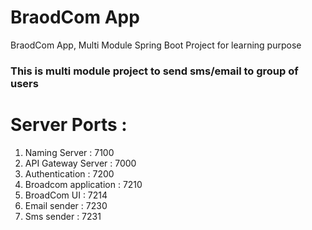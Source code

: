 # BraodCom App
BraodCom App, Multi Module Spring Boot Project for learning purpose

<h3> This is multi module project to send sms/email to group of users </h3>

# Server Ports : 

1. Naming Server        : 7100
2. API Gateway Server   : 7000  
3. Authentication       : 7200
4. Broadcom application : 7210
5. BroadCom UI          : 7214
6. Email sender         : 7230
7. Sms sender           : 7231

<pre>




<pre>

